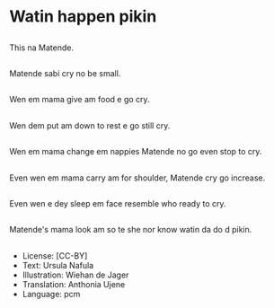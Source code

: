 # Watin happen pikin

##
This na Matende.

##
Matende sabi cry no be small.

##
Wen em mama give am food e go cry.

##
Wen dem put am down to rest e go still cry.

##
Wen em mama change em nappies Matende no go even stop to cry.

##
Even wen em mama carry am for shoulder, Matende cry go increase.

##
Even wen e dey sleep em face resemble who ready to cry.

##
Matende's mama look am so te she nor know watin da do d pikin.

##
* License: [CC-BY]
* Text: Ursula Nafula
* Illustration: Wiehan de Jager
* Translation: Anthonia Ujene
* Language: pcm
